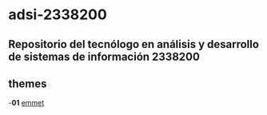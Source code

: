# adsi-2338200
Repositorio del tecnólogo en análisis y desarrollo de sistemas de información 2338200
---
## themes

-**01** [emmet](01-emmet/)
